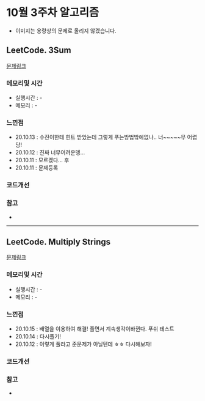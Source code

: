 # 10월 3주차 알고리즘

* 이미지는 용량상의 문제로 올리지 않겠습니다.

## LeetCode. 3Sum

[문제링크](https://leetcode.com/problems/3sum/)

### 메모리및 시간
* 실행시간 : -
* 메모리 : - 

### 느낀점
* 20.10.13 : 수진이한테 힌트 받았는데 그렇게 푸는방법밖에없나.. 너~~~~~무 어렵당!
* 20.10.12 : 진짜 너무어려운뎅...
* 20.10.11 : 모르겠다... 후   
* 20.10.11 : 문제등록 

### 코드개선 


### 참고
*

---

## LeetCode. Multiply Strings

[문제링크](https://leetcode.com/problems/multiply-strings/)

### 메모리및 시간
* 실행시간 : -
* 메모리 : - 

### 느낀점
* 20.10.15 : 배열을 이용하여 해결! 풀면서 계속생각이바뀐다. 푸쉬 테스트
* 20.10.14 : 다시풀기!
* 20.10.12 : 이렇게 풀라고 준문제가 아닐텐데 ㅎㅎ 다시해보쟈!

### 코드개선 


### 참고
*



